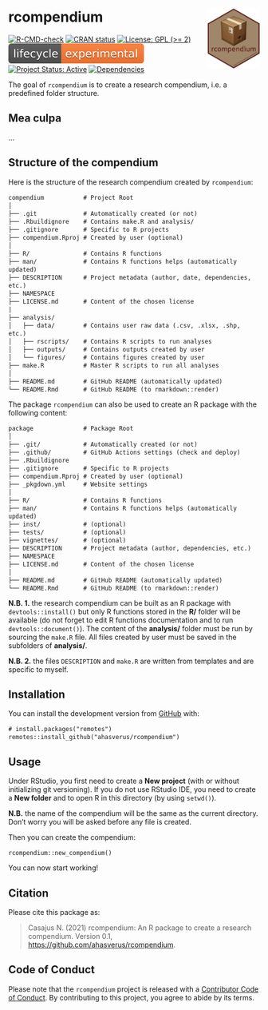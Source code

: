# rcompendium <img src="man/figures/hexsticker.png" height="120" align="right"/>

<!-- badges: start -->

[![R-CMD-check](https://github.com/ahasverus/rcompendium/workflows/R-CMD-check/badge.svg)](https://github.com/ahasverus/rcompendium/actions)
[![CRAN
status](https://www.r-pkg.org/badges/version/rcompendium)](https://CRAN.R-project.org/package=rcompendium)
[![License: GPL (&gt;=
2)](https://img.shields.io/badge/License-GPL%20%28%3E%3D%202%29-blue.svg)](https://choosealicense.com/licenses/gpl-2.0)
[![LifeCycle](man/figures/lifecycle/lifecycle-experimental.svg)](https://lifecycle.r-lib.org/articles/stages.html#experimental)
[![Project Status:
Active](https://www.repostatus.org/badges/latest/active.svg)](https://www.repostatus.org/#active)
[![Dependencies](https://img.shields.io/badge/dependencies-14/75-red?style=flat)](#)
<!-- badges: end -->

The goal of `rcompendium` is to create a research compendium, i.e. a
predefined folder structure.

## Mea culpa

…

## Structure of the compendium

Here is the structure of the research compendium created by
`rcompendium`:

    compendium           # Project Root
    │
    ├── .git             # Automatically created (or not)
    ├── .Rbuildignore    # Contains make.R and analysis/
    ├── .gitignore       # Specific to R projects
    ├── compendium.Rproj # Created by user (optional)
    │
    ├── R/               # Contains R functions
    ├── man/             # Contains R functions helps (automatically updated)
    ├── DESCRIPTION      # Project metadata (author, date, dependencies, etc.)
    ├── NAMESPACE
    ├── LICENSE.md       # Content of the chosen license
    |
    ├── analysis/
    │   ├── data/        # Contains user raw data (.csv, .xlsx, .shp, etc.)
    │   ├── rscripts/    # Contains R scripts to run analyses
    │   ├── outputs/     # Contains outputs created by user
    │   └── figures/     # Contains figures created by user
    ├── make.R           # Master R scripts to run all analyses
    │
    ├── README.md        # GitHub README (automatically updated)
    └── README.Rmd       # GitHub README (to rmarkdown::render)

The package `rcompendium` can also be used to create an R package with
the following content:

    package              # Package Root
    │
    ├── .git/            # Automatically created (or not)
    ├── .github/         # GitHub Actions settings (check and deploy)
    ├── .Rbuildignore
    ├── .gitignore       # Specific to R projects
    ├── compendium.Rproj # Created by user (optional)
    ├── _pkgdown.yml     # Website settings
    │
    ├── R/               # Contains R functions
    ├── man/             # Contains R functions helps (automatically updated)
    ├── inst/            # (optional)
    ├── tests/           # (optional)
    ├── vignettes/       # (optional)
    ├── DESCRIPTION      # Project metadata (author, dependencies, etc.)
    ├── NAMESPACE
    ├── LICENSE.md       # Content of the chosen license
    │
    ├── README.md        # GitHub README (automatically updated)
    └── README.Rmd       # GitHub README (to rmarkdown::render)

**N.B. 1.** the research compendium can be built as an R package with
`devtools::install()` but only R functions stored in the **R/** folder
will be available (do not forget to edit R functions documentation and
to run `devtools::document()`). The content of the **analysis/** folder
must be run by sourcing the `make.R` file. All files created by user
must be saved in the subfolders of **analysis/**.

**N.B. 2.** the files `DESCRIPTION` and `make.R` are written from
templates and are specific to myself.

## Installation

You can install the development version from
[GitHub](https://github.com/) with:

    # install.packages("remotes")
    remotes::install_github("ahasverus/rcompendium")

## Usage

Under RStudio, you first need to create a **New project** (with or
without initializing git versioning). If you do not use RStudio IDE, you
need to create a **New folder** and to open R in this directory (by
using `setwd()`).

**N.B.** the name of the compendium will be the same as the current
directory. Don’t worry you will be asked before any file is created.

Then you can create the compendium:

    rcompendium::new_compendium()

You can now start working!

## Citation

Please cite this package as:

> Casajus N. (2021) rcompendium: An R package to create a research
> compendium. Version 0.1, <https://github.com/ahasverus/rcompendium>.

## Code of Conduct

Please note that the `rcompendium` project is released with a
[Contributor Code of
Conduct](https://contributor-covenant.org/version/2/0/CODE_OF_CONDUCT.html).
By contributing to this project, you agree to abide by its terms.

